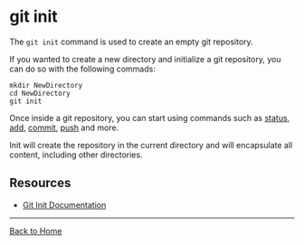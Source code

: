 # git init

The `git init` command is used to create an empty git repository.

If you wanted to create a new directory and initialize a git repository, you can do so with the following commads:
```
mkdir NewDirectory
cd NewDirectory
git init
```

Once inside a git repository, you can start using commands such as
[status](./Status.md),
[add](./Add.md),
[commit](./Commit.md),
[push](./Push.md)
and more.

Init will create the repository in the current directory and will encapsulate all content, including other directories.

## Resources

- [Git Init Documentation](https://git-scm.com/docs/git-init)
---

[Back to Home](../README.md)

